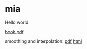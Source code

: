 # mia

Hello world

[book pdf](./book/mia.pdf).

smoothing and interpolation: [pdf](./lecture_slides/smoothing_and_interpolation/smoothing_and_interpolation.pdf) [html](./lecture_slides/smoothing_and_interpolation/html/index.html)

